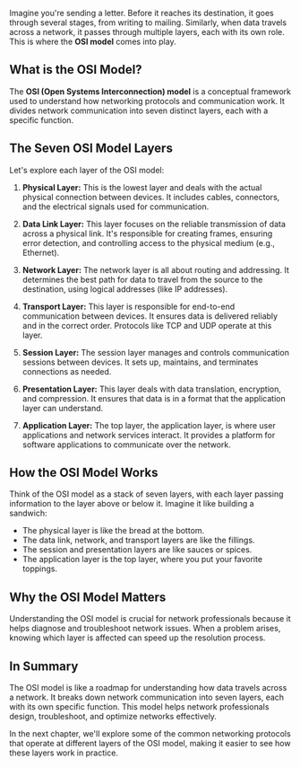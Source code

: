 Imagine you're sending a letter. Before it reaches its destination, it goes through several stages, from writing to mailing. Similarly, when data travels across a network, it passes through multiple layers, each with its own role. This is where the **OSI model** comes into play.

## What is the OSI Model?

The **OSI (Open Systems Interconnection) model** is a conceptual framework used to understand how networking protocols and communication work. It divides network communication into seven distinct layers, each with a specific function.

## The Seven OSI Model Layers

Let's explore each layer of the OSI model:

1. **Physical Layer:** This is the lowest layer and deals with the actual physical connection between devices. It includes cables, connectors, and the electrical signals used for communication.
    
2. **Data Link Layer:** This layer focuses on the reliable transmission of data across a physical link. It's responsible for creating frames, ensuring error detection, and controlling access to the physical medium (e.g., Ethernet).
    
3. **Network Layer:** The network layer is all about routing and addressing. It determines the best path for data to travel from the source to the destination, using logical addresses (like IP addresses).
    
4. **Transport Layer:** This layer is responsible for end-to-end communication between devices. It ensures data is delivered reliably and in the correct order. Protocols like TCP and UDP operate at this layer.
    
5. **Session Layer:** The session layer manages and controls communication sessions between devices. It sets up, maintains, and terminates connections as needed.
    
6. **Presentation Layer:** This layer deals with data translation, encryption, and compression. It ensures that data is in a format that the application layer can understand.
    
7. **Application Layer:** The top layer, the application layer, is where user applications and network services interact. It provides a platform for software applications to communicate over the network.
    

## How the OSI Model Works

Think of the OSI model as a stack of seven layers, with each layer passing information to the layer above or below it. Imagine it like building a sandwich:

- The physical layer is like the bread at the bottom.
- The data link, network, and transport layers are like the fillings.
- The session and presentation layers are like sauces or spices.
- The application layer is the top layer, where you put your favorite toppings.

## Why the OSI Model Matters

Understanding the OSI model is crucial for network professionals because it helps diagnose and troubleshoot network issues. When a problem arises, knowing which layer is affected can speed up the resolution process.

## In Summary

The OSI model is like a roadmap for understanding how data travels across a network. It breaks down network communication into seven layers, each with its own specific function. This model helps network professionals design, troubleshoot, and optimize networks effectively.

In the next chapter, we'll explore some of the common networking protocols that operate at different layers of the OSI model, making it easier to see how these layers work in practice.